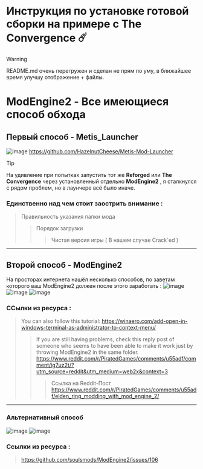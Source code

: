 # Инструкция по установке готовой сборки на примере с **The Convergence** ☄️



> [!WARNING]
> README.md очень перегружен и сделан не прям по уму, в ближайшее время улучшу отображение + файлы.

# ModEngine2 - Все имеющиеся способ обхода
## Первый способ - Metis_Launcher
![image](https://github.com/user-attachments/assets/d6ea49d0-dcfb-41da-a305-bc6e3761fc4e)
https://github.com/HazelnutCheese/Metis-Mod-Launcher

> [!TIP]
> На удивление при попытках запустить тот же **Reforged** или **The Convergence** через установленный отдельно **ModEngine2** , я сталкнулся с рядом проблем, но в лаунчере всё было иначе.

### Единственно над чем стоит заострить внимание :
> Правильность указания папки мода
>> Порядок загрузки
>>> Чистая версия игры ( В нашем случае Crack`ed )
---
## Второй способ - ModEngine2

На просторах интернета нашёл несколько способов, по заветам которого ваш ModEngine2 должен после этого заработать :
![image](https://github.com/user-attachments/assets/6c67365a-9cb1-4cf4-94c9-a1a73bb9d39d)
![image](https://github.com/user-attachments/assets/bd8c1d94-e925-4f72-850d-8b73559a1e04)
![image](https://github.com/user-attachments/assets/11a7c553-e283-43f7-80fa-9d015b82d79a)
### ССылки из ресурса :
> You can also follow this tutorial: https://winaero.com/add-open-in-windows-terminal-as-administrator-to-context-menu/
>> If you are still having problems, check this reply post of someone who seems to have been able to make it work just by throwing ModEngine2 in the same folder. https://www.reddit.com/r/PiratedGames/comments/u55adf/comment/ig7uz2t/?utm_source=reddit&utm_medium=web2x&context=3
>>> Ссылка на Reddit-Пост https://www.reddit.com/r/PiratedGames/comments/u55adf/elden_ring_modding_with_mod_engine_2/
---
### Альтернативный способ 

![image](https://github.com/user-attachments/assets/60891ff1-df82-4816-812c-b90c14b3dac8)
![image](https://github.com/user-attachments/assets/d7075ec0-801f-4b9d-a1f6-44d509ae89b8)

### Ссылки из ресурса :
> https://github.com/soulsmods/ModEngine2/issues/106



